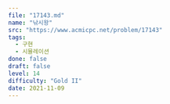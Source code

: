 ```yaml
---
file: "17143.md"
name: "낚시왕"
src: "https://www.acmicpc.net/problem/17143"
tags: 
  - 구현
  - 시뮬레이션
done: false
draft: false
level: 14
difficulty: "Gold II"
date: 2021-11-09
---
```

